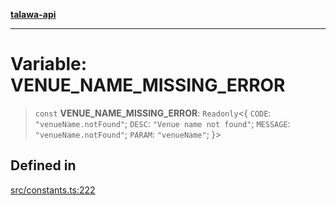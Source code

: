 [**talawa-api**](../../README.md)

***

# Variable: VENUE\_NAME\_MISSING\_ERROR

> `const` **VENUE\_NAME\_MISSING\_ERROR**: `Readonly`\<\{ `CODE`: `"venueName.notFound"`; `DESC`: `"Venue name not found"`; `MESSAGE`: `"venueName.notFound"`; `PARAM`: `"venueName"`; \}\>

## Defined in

[src/constants.ts:222](https://github.com/Suyash878/talawa-api/blob/e4413cec641a837926071678fed3c7f67234e31e/src/constants.ts#L222)

